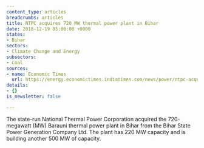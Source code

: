```yaml
---
content_type: articles
breadcrumbs: articles
title: NTPC acquires 720 MW thermal power plant in Bihar
date: 2018-12-19 05:00:00 +0000
states:
- Bihar
sectors:
- Climate Change and Energy
subsectors:
- Coal
sources:
- name: Economic Times
  url: https://energy.economictimes.indiatimes.com/news/power/ntpc-acquires-720-mw-barauni-thermal-power-plant-in-bihar/67115504
details:
- {}
is_newsletter: false

---
```

The state-run National Thermal Power Corporation acquired the 720-megawatt (MW) Barauni thermal power plant in Bihar from the Bihar State Power Generation Company Ltd. The plant has 220 MW capacity and is building another 500 MW of capacity.
